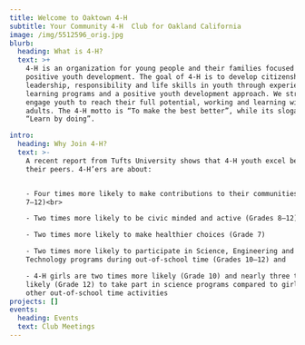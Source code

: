 ```yaml
---
title: Welcome to Oaktown 4-H
subtitle: Your Community 4-H  Club for Oakland California
image: /img/5512596_orig.jpg
blurb:
  heading: What is 4-H?
  text: >+
    4-H is an organization for young people and their families focused on
    positive youth development. The goal of 4-H is to develop citizenship,
    leadership, responsibility and life skills in youth through experiential
    learning programs and a positive youth development approach. We strive to
    engage youth to reach their full potential, working and learning with caring
    adults. The 4-H motto is “To make the best better”, while its slogan is
    “Learn by doing”. 

intro:
  heading: Why Join 4-H?
  text: >-
    A recent report from Tufts University shows that 4-H youth excel beyond
    their peers. 4-H’ers are about:


    - Four times more likely to make contributions to their communities (Grades
    7–12)<br>

    - Two times more likely to be civic minded and active (Grades 8–12)

    - Two times more likely to make healthier choices (Grade 7)

    - Two times more likely to participate in Science, Engineering and Computer
    Technology programs during out-of-school time (Grades 10–12) and

    - 4-H girls are two times more likely (Grade 10) and nearly three times more
    likely (Grade 12) to take part in science programs compared to girls in
    other out-of-school time activities
projects: []
events:
  heading: Events
  text: Club Meetings
---
```


